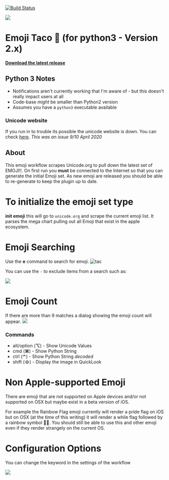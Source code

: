[![Build Status](https://travis-ci.org/jeeftor/EmojiTaco.svg?branch=master)](https://travis-ci.org/jeeftor/EmojiTaco)

<a href="https://www.buymeacoffee.com/jeef"><img src="https://img.buymeacoffee.com/button-api/?text=Buy me a taco&emoji=🌮&slug=jeef&button_colour=FFDD00&font_colour=000000&font_family=Comic&outline_colour=000000&coffee_colour=ffffff" /></a>


# Emoji Taco 🌮 (for python3 - Version 2.x)

[**Download the latest release**](https://github.com/jeeftor/EmojiTaco/releases)


## Python 3 Notes

* Notifications aren't currently working that I'm aware of - but this doesn't really impact users at all
* Code-base *might* be smaller than Python2 version
* Assumes you have a `python3` executable available



### Unicode website

If you run in to trouble its possible the unicode website is down. You can check [here](https://downfor.io/unicode.org). _This was an issue 9/10 April 2020_

<!--
## Catalina Notes

- _As of latest version this section may not be needed - I no longer use `lxml`_
- If you do get this error I guess follow these directions

<span style="color:red">NOTE:</span> Security settings

On catalina you may get an error like this:
![docs/catalina1.png](docs/catalina1.png)

Open **Security & Privacy** settings and
![docs/catalina2.png](docs/catalina2.png)
select the **Always Allow** button
-->
## About
This emoji workflow scrapes Unicode.org to pull down the latest set of EMOJI!!.  On first run you **must** be connected to the Internet so that you can generate the initial Emoji set.  As new emoji are released you should be able to re-generate to keep the plugin up to date.

<!--## Why


This workflow was developed because none of the existing emoji workflows had the support for the taco icon or any of the newer icons such as the multi-racial people

![color](docs/tones.png)-->


# To initialize the emoji set type

**init emoji** this will go to `unicode.org` and scrape the current emoji list.  It parses the mega chart pulling out all Emoji that exist in the apple ecosystem.

# Emoji Searching

Use the **e** command to search for emoji.
![tac](docs/taco.png)

You can use the `-` to exclude items from a search such as:

![](docs/complexsearch.png)

# Emoji Count
If there are more than 9 matches a dialog showing the emoji count will appear.
![](docs/ecount.png)


### Commands

* alt/option (**⌥**)  -  Show Unicode Values
* cmd (**⌘**) - Show Python String
* ctrl (**⌃**) - Show Python String *decoded*
* shift (**⇧**) - Display the image in QuickLook



# Non Apple-supported Emoji

There are emoji that are not supported on Apple devices and/or not supported on OSX but maybe exist in a beta version of iOS.

For example the Rainbow Flag emoji currently will render a pride flag on iOS but on OSX (at the time of this writing) it will render a while flag followed by a rainbow symbol 🏳️‍🌈️.  You should still be able to use this and other emoji even if they render strangely on the current OS.

# Configuration Options
You can change the keyword in the settings of the workflow

![](docs/settings.png)
